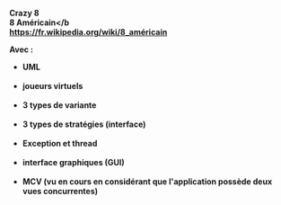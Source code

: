 <b>Crazy 8</b><br/>
<b>8 Américain</b<br/>
https://fr.wikipedia.org/wiki/8_américain

<b>Avec : </b>

<ul>
<li>UML</li><br/>
<li>joueurs virtuels</li><br/>
<li>3 types de variante</li><br/>
<li>3 types de stratégies (interface)</li><br/>
<li>Exception et thread</li><br/>
<li>interface graphiques (GUI)</li><br/>
<li>MCV (vu en cours en considérant que l'application possède deux vues concurrentes)</li><br/>
</ul>
